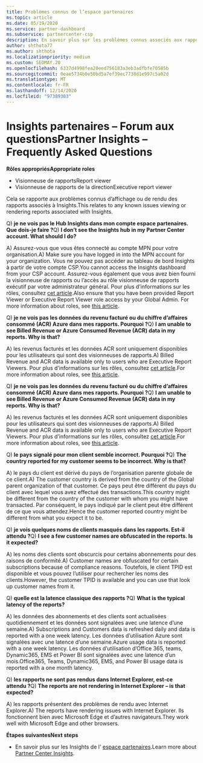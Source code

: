 ```yaml
---
title: Problèmes connus de l’espace partenaires
ms.topic: article
ms.date: 05/19/2020
ms.service: partner-dashboard
ms.subservice: partnercenter-csp
description: En savoir plus sur les problèmes connus associés aux rapports de l’espace partenaires (PCI). Les informations peuvent inclure des problèmes de rendu connus ou des limitations de rapports.
author: shthota77
ms.author: shthota
ms.localizationpriority: medium
ms.custom: SEOMAY.20
ms.openlocfilehash: 6337d4998fea20eed756183a3eb3adfbfe70585b
ms.sourcegitcommit: 0eae5734b0e50bd5a7ef39ec7738d1e997c5a02d
ms.translationtype: MT
ms.contentlocale: fr-FR
ms.lasthandoff: 12/14/2020
ms.locfileid: "97389303"
---
```

# <a name="partner-insights--frequently-asked-questions"></a><span data-ttu-id="7ffc9-104">Insights partenaires – Forum aux questions</span><span class="sxs-lookup"><span data-stu-id="7ffc9-104">Partner Insights – Frequently Asked Questions</span></span>

<span data-ttu-id="7ffc9-105">**Rôles appropriés**</span><span class="sxs-lookup"><span data-stu-id="7ffc9-105">**Appropriate roles**</span></span>
- <span data-ttu-id="7ffc9-106">Visionneuse de rapports</span><span class="sxs-lookup"><span data-stu-id="7ffc9-106">Report viewer</span></span>
- <span data-ttu-id="7ffc9-107">Visionneuse de rapports de la direction</span><span class="sxs-lookup"><span data-stu-id="7ffc9-107">Executive report viewer</span></span>

<span data-ttu-id="7ffc9-108">Cela se rapporte aux problèmes connus d’affichage ou de rendu des rapports associés à Insights.</span><span class="sxs-lookup"><span data-stu-id="7ffc9-108">This relates to any known issues viewing or rendering reports associated with Insights.</span></span>

<span data-ttu-id="7ffc9-109">Q) **je ne vois pas le Hub Insights dans mon compte espace partenaires. Que dois-je faire ?**</span><span class="sxs-lookup"><span data-stu-id="7ffc9-109">Q) **I don’t see the Insights hub in my Partner Center account. What should I do?**</span></span>

<span data-ttu-id="7ffc9-110">A) Assurez-vous que vous êtes connecté au compte MPN pour votre organisation.</span><span class="sxs-lookup"><span data-stu-id="7ffc9-110">A) Make sure you have logged in into the MPN account for your organization.</span></span> <span data-ttu-id="7ffc9-111">Vous ne pouvez pas accéder au tableau de bord Insights à partir de votre compte CSP.</span><span class="sxs-lookup"><span data-stu-id="7ffc9-111">You cannot access the Insights dashboard from your CSP account.</span></span> <span data-ttu-id="7ffc9-112">Assurez-vous également que vous avez bien fourni la visionneuse de rapports ou l’accès au rôle visionneuse de rapports exécutif par votre administrateur général.  Pour plus d’informations sur les rôles, consultez [cet article](https://docs.microsoft.com/partner-center/pci-roles).</span><span class="sxs-lookup"><span data-stu-id="7ffc9-112">Also ensure that you have been provided Report Viewer or Executive Report Viewer role access by your Global Admin.  For more information about roles, see [this article](https://docs.microsoft.com/partner-center/pci-roles).</span></span>

<span data-ttu-id="7ffc9-113">Q) **je ne vois pas les données du revenu facturé ou du chiffre d’affaires consommé (ACR) Azure dans mes rapports. Pourquoi ?**</span><span class="sxs-lookup"><span data-stu-id="7ffc9-113">Q) **I am unable to see Billed Revenue or Azure Consumed Revenue (ACR) data in my reports. Why is that?**</span></span>

<span data-ttu-id="7ffc9-114">A) les revenus facturés et les données ACR sont uniquement disponibles pour les utilisateurs qui sont des visionneuses de rapports.</span><span class="sxs-lookup"><span data-stu-id="7ffc9-114">A) Billed Revenue and ACR data is available only to users who are Executive Report Viewers.</span></span>  <span data-ttu-id="7ffc9-115">Pour plus d’informations sur les rôles, consultez [cet article](https://docs.microsoft.com/partner-center/pci-roles).</span><span class="sxs-lookup"><span data-stu-id="7ffc9-115">For more information about roles, see [this article](https://docs.microsoft.com/partner-center/pci-roles).</span></span>

<span data-ttu-id="7ffc9-116">Q) **je ne vois pas les données du revenu facturé ou du chiffre d’affaires consommé (ACR) Azure dans mes rapports. Pourquoi ?**</span><span class="sxs-lookup"><span data-stu-id="7ffc9-116">Q) **I am unable to see Billed Revenue or Azure Consumed Revenue (ACR) data in my reports. Why is that?**</span></span>

<span data-ttu-id="7ffc9-117">A) les revenus facturés et les données ACR sont uniquement disponibles pour les utilisateurs qui sont des visionneuses de rapports.</span><span class="sxs-lookup"><span data-stu-id="7ffc9-117">A) Billed Revenue and ACR data is available only to users who are Executive Report Viewers.</span></span> <span data-ttu-id="7ffc9-118">Pour plus d’informations sur les rôles, consultez [cet article](https://docs.microsoft.com/partner-center/pci-roles).</span><span class="sxs-lookup"><span data-stu-id="7ffc9-118">For more information about roles, see [this article](https://docs.microsoft.com/partner-center/pci-roles).</span></span>

<span data-ttu-id="7ffc9-119">Q) **le pays signalé pour mon client semble incorrect. Pourquoi ?**</span><span class="sxs-lookup"><span data-stu-id="7ffc9-119">Q) **The country reported for my customer seems to be incorrect. Why is that?**</span></span>

<span data-ttu-id="7ffc9-120">A) le pays du client est dérivé du pays de l’organisation parente globale de ce client.</span><span class="sxs-lookup"><span data-stu-id="7ffc9-120">A) The customer country is derived from the country of the Global parent organization of that customer.</span></span> <span data-ttu-id="7ffc9-121">Ce pays peut être différent du pays du client avec lequel vous avez effectué des transactions.</span><span class="sxs-lookup"><span data-stu-id="7ffc9-121">This country might be different from the country of the customer with whom you might have transacted.</span></span> <span data-ttu-id="7ffc9-122">Par conséquent, le pays indiqué par le client peut être différent de ce que vous attendez.</span><span class="sxs-lookup"><span data-stu-id="7ffc9-122">Hence the customer reported country might be different from what you expect it to be.</span></span>

<span data-ttu-id="7ffc9-123">Q) **je vois quelques noms de clients masqués dans les rapports. Est-il attendu ?**</span><span class="sxs-lookup"><span data-stu-id="7ffc9-123">Q) **I see a few customer names are obfuscated in the reports. Is it expected?**</span></span>

<span data-ttu-id="7ffc9-124">A) les noms des clients sont obscurcis pour certains abonnements pour des raisons de conformité.</span><span class="sxs-lookup"><span data-stu-id="7ffc9-124">A) Customer names are obfuscated for certain subscriptions because of compliance reasons.</span></span> <span data-ttu-id="7ffc9-125">Toutefois, le client TPID est disponible et vous pouvez l’utiliser pour rechercher les noms des clients.</span><span class="sxs-lookup"><span data-stu-id="7ffc9-125">However, the customer TPID is available and you can use that look up customer names from it.</span></span>

<span data-ttu-id="7ffc9-126">Q) **quelle est la latence classique des rapports ?**</span><span class="sxs-lookup"><span data-stu-id="7ffc9-126">Q) **What is the typical latency of the reports?**</span></span>

<span data-ttu-id="7ffc9-127">A) les données des abonnements et des clients sont actualisées quotidiennement et les données sont signalées avec une latence d’une semaine.</span><span class="sxs-lookup"><span data-stu-id="7ffc9-127">A) Subscriptions and Customers data is refreshed daily and data is reported with a one week latency.</span></span> <span data-ttu-id="7ffc9-128">Les données d’utilisation Azure sont signalées avec une latence d’une semaine.</span><span class="sxs-lookup"><span data-stu-id="7ffc9-128">Azure usage data is reported with a one week latency.</span></span> <span data-ttu-id="7ffc9-129">Les données d’utilisation d’Office 365, teams, Dynamic365, EMS et Power BI sont signalées avec une latence d’un mois.</span><span class="sxs-lookup"><span data-stu-id="7ffc9-129">Office365, Teams, Dynamic365, EMS, and Power BI usage data is reported with a one month latency.</span></span>

<span data-ttu-id="7ffc9-130">Q) **les rapports ne sont pas rendus dans Internet Explorer, est-ce attendu ?**</span><span class="sxs-lookup"><span data-stu-id="7ffc9-130">Q) **The reports are not rendering in Internet Explorer – is that expected?**</span></span>

<span data-ttu-id="7ffc9-131">A) les rapports présentent des problèmes de rendu avec Internet Explorer.</span><span class="sxs-lookup"><span data-stu-id="7ffc9-131">A)  The reports have rendering issues with Internet Explorer.</span></span> <span data-ttu-id="7ffc9-132">Ils fonctionnent bien avec Microsoft Edge et d’autres navigateurs.</span><span class="sxs-lookup"><span data-stu-id="7ffc9-132">They work well with Microsoft Edge and other browsers.</span></span>

<span data-ttu-id="7ffc9-133">**Étapes suivantes**</span><span class="sxs-lookup"><span data-stu-id="7ffc9-133">**Next steps**</span></span>

- <span data-ttu-id="7ffc9-134">En savoir plus sur les Insights de l' [espace partenaires](partner-center-insights.md).</span><span class="sxs-lookup"><span data-stu-id="7ffc9-134">Learn more about [Partner Center Insights](partner-center-insights.md).</span></span>
